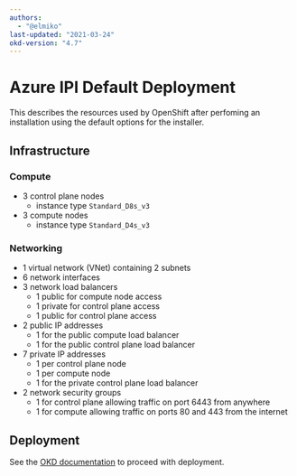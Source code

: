 ```yaml
---
authors:
  - "@elmiko"
last-updated: "2021-03-24"
okd-version: "4.7"
---
```

# Azure IPI Default Deployment

This describes the resources used by OpenShift after perfoming an installation
using the default options for the installer.

## Infrastructure

### Compute

* 3 control plane nodes
  * instance type `Standard_D8s_v3`
* 3 compute nodes
  * instance type `Standard_D4s_v3`

### Networking

* 1 virtual network (VNet) containing 2 subnets
* 6 network interfaces
* 3 network load balancers
  * 1 public for compute node access
  * 1 private for control plane access
  * 1 public for control plane access
* 2 public IP addresses
  * 1 for the public compute load balancer
  * 1 for the public control plane load balancer
* 7 private IP addresses
  * 1 per control plane node
  * 1 per compute node
  * 1 for the private control plane load balancer
* 2 network security groups
  * 1 for control plane allowing traffic on port 6443 from anywhere
  * 1 for compute allowing traffic on ports 80 and 443 from the internet

## Deployment

See the [OKD documentation](https://docs.okd.io/latest/installing/installing_azure/installing-azure-account.html)
to proceed with deployment.
